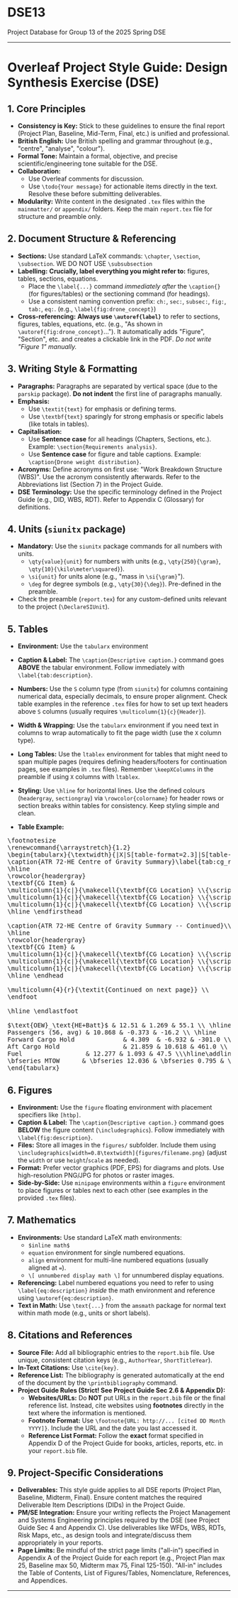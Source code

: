 # DSE13
Project Database for Group 13 of the 2025 Spring DSE

----

# Overleaf Project Style Guide: Design Synthesis Exercise (DSE)

## 1. Core Principles

*   **Consistency is Key:** Stick to these guidelines to ensure the final report (Project Plan, Baseline, Mid-Term, Final, etc.) is unified and professional.
*   **British English:** Use British spelling and grammar throughout (e.g., "centre", "analyse", "colour").
*   **Formal Tone:** Maintain a formal, objective, and precise scientific/engineering tone suitable for the DSE.
*   **Collaboration:**
    *   Use Overleaf comments for discussion.
    *   Use `\todo{Your message}` for actionable items directly in the text. Resolve these before submitting deliverables.
*   **Modularity:** Write content in the designated `.tex` files within the `mainmatter/` or `appendix/` folders. Keep the main `report.tex` file for structure and preamble only.

## 2. Document Structure & Referencing

*   **Sections:** Use standard LaTeX commands: `\chapter`, `\section`, `\subsection`. WE DO NOT USE `\subsubsection`
*   **Labelling:** **Crucially, label everything you might refer to:** figures, tables, sections, equations.
    *   Place the `\label{...}` command *immediately after* the `\caption{}` (for figures/tables) or the sectioning command (for headings).
    *   Use a consistent naming convention prefix: `ch:`, `sec:`, `subsec:`, `fig:`, `tab:`, `eq:`. (e.g., `\label{fig:drone_concept}`)
*   **Cross-referencing:** **Always use `\autoref{label}`** to refer to sections, figures, tables, equations, etc. (e.g., "As shown in `\autoref{fig:drone_concept}`..."). It automatically adds "Figure", "Section", etc. and creates a clickable link in the PDF. *Do not write "Figure 1" manually.*

## 3. Writing Style & Formatting

*   **Paragraphs:** Paragraphs are separated by vertical space (due to the `parskip` package). **Do not indent** the first line of paragraphs manually.
*   **Emphasis:**
    *   Use `\textit{text}` for emphasis or defining terms.
    *   Use `\textbf{text}` sparingly for strong emphasis or specific labels (like totals in tables).
*   **Capitalisation:**
    *   Use **Sentence case** for all headings (Chapters, Sections, etc.). Example: `\section{Requirements analysis}`.
    *   Use **Sentence case** for figure and table captions. Example: `\caption{Drone weight distribution}`.
*   **Acronyms:** Define acronyms on first use: "Work Breakdown Structure (WBS)". Use the acronym consistently afterwards. Refer to the Abbreviations list (Section 7) in the Project Guide.
*   **DSE Terminology:** Use the specific terminology defined in the Project Guide (e.g., DID, WBS, RDT). Refer to Appendix C (Glossary) for definitions.

## 4. Units (`siunitx` package)

*   **Mandatory:** Use the `siunitx` package commands for all numbers with units.
    *   `\qty{value}{unit}` for numbers with units (e.g., `\qty{250}{\gram}`, `\qty{10}{\kilo\meter\squared}`).
    *   `\si{unit}` for units alone (e.g., "mass in `\si{\gram}`").
    *   `\deg` for degree symbols (e.g., `\qty{30}{\deg}`). Pre-defined in the preamble.
*   Check the preamble (`report.tex`) for any custom-defined units relevant to the project (`\DeclareSIUnit`).

## 5. Tables

*   **Environment:** Use the `tabularx` environment
*   **Caption & Label:** The `\caption{Descriptive caption.}` command goes **ABOVE** the tabular environment. Follow immediately with `\label{tab:description}`.
*   **Numbers:** Use the `S` column type (from `siunitx`) for columns containing numerical data, especially decimals, to ensure proper alignment. Check table examples in the reference `.tex` files for how to set up text headers above `S` columns (usually requires `\multicolumn{1}{c}{Header}`).
*   **Width & Wrapping:** Use the `tabularx` environment if you need text in columns to wrap automatically to fit the page width (use the `X` column type).
*   **Long Tables:** Use the `ltablex` environment for tables that might need to span multiple pages (requires defining headers/footers for continuation pages, see examples in `.tex` files). Remember `\keepXColumns` in the preamble if using `X` columns with `ltablex`.
*   **Styling:** Use `\hline` for horizontal lines. Use the defined colours (`headergray`, `sectiongray`) via `\rowcolor{colorname}` for header rows or section breaks within tables for consistency. Keep styling simple and clean.

*   **Table Example:**
  <pre>
\footnotesize
\renewcommand{\arraystretch}{1.2}
\begin{tabularx}{\textwidth}{|X|S[table-format=2.3]|S[table-format=2.3]|S[table-format=3.1]|}
\caption{ATR 72-HE Centre of Gravity Summary}\label{tab:cg_range_he}\\
\hline
\rowcolor{headergray}
\textbf{CG Item} & 
\multicolumn{1}{c|}{\makecell{\textbf{CG Location} \\{\scriptsize (Point 0) {[}m{]}}}} & 
\multicolumn{1}{c|}{\makecell{\textbf{CG Location} \\{\scriptsize  (LEMAC) {[}m{]}}}} & 
\multicolumn{1}{c|}{\makecell{\textbf{CG Location} \\{\scriptsize  (LEMAC) {[}\% MAC{]}}}}
\hline \endfirsthead

\caption{ATR 72-HE Centre of Gravity Summary -- Continued}\\
\hline
\rowcolor{headergray}
\textbf{CG Item} & 
\multicolumn{1}{c|}{\makecell{\textbf{CG Location} \\{\scriptsize  (Point 0) {[}m{]}}}} & 
\multicolumn{1}{c|}{\makecell{\textbf{CG Location} \\{\scriptsize  (LEMAC) {[}m{]}}}} & 
\multicolumn{1}{c|}{\makecell{\textbf{CG Location} \\{\scriptsize  (LEMAC) {[}\% MAC{]}}}}
\hline \endhead

\multicolumn{4}{r}{\textit{Continued on next page}} \\
\endfoot

\hline \endlastfoot

$\text{OEW}_\text{HE+Batt}$ & 12.51 & 1.269 & 55.1 \\ \hline
Passengers (56, avg) & 10.868 & -0.373 & -16.2 \\ \hline
Forward Cargo Hold             & 4.309  & -6.932 & -301.0 \\ \hline
Aft Cargo Hold                 & 21.859 & 10.618 & 461.0 \\ \hline
Fuel                 & 12.277 & 1.093 & 47.5 \\\hline\addlinespace[6pt]\hline
\bfseries MTOW      & \bfseries 12.036 & \bfseries 0.795 & \bfseries 34.5 \\
\end{tabularx}</pre>

## 6. Figures

*   **Environment:** Use the `figure` floating environment with placement specifiers like `[htbp]`.
*   **Caption & Label:** The `\caption{Descriptive caption.}` command goes **BELOW** the figure content (`\includegraphics`). Follow immediately with `\label{fig:description}`.
*   **Files:** Store all images in the `figures/` subfolder. Include them using `\includegraphics[width=0.8\textwidth]{figures/filename.png}` (adjust the `width` or use `height`/`scale` as needed).
*   **Format:** Prefer vector graphics (PDF, EPS) for diagrams and plots. Use high-resolution PNG/JPG for photos or raster images.
*   **Side-by-Side:** Use `minipage` environments within a `figure` environment to place figures or tables next to each other (see examples in the provided `.tex` files).

## 7. Mathematics

*   **Environments:** Use standard LaTeX math environments:
    *   `$inline math$`
    *   `equation` environment for single numbered equations.
    *   `align` environment for multi-line numbered equations (usually aligned at `=`).
    *   `\[ unnumbered display math \]` for unnumbered display equations.
*   **Referencing:** Label numbered equations you need to refer to using `\label{eq:description}` *inside* the math environment and reference using `\autoref{eq:description}`.
*   **Text in Math:** Use `\text{...}` from the `amsmath` package for normal text within math mode (e.g., units or short labels).

## 8. Citations and References

*   **Source File:** Add all bibliographic entries to the `report.bib` file. Use unique, consistent citation keys (e.g., `AuthorYear`, `ShortTitleYear`).
*   **In-Text Citations:** Use `\cite{key}`.
*   **Reference List:** The bibliography is generated automatically at the end of the document by the `\printbibliography` command.
*   **Project Guide Rules (Strict! See Project Guide Sec 2.6 & Appendix D):**
    *   **Websites/URLs:** Do **NOT** put URLs in the `report.bib` file or the final reference list. Instead, cite websites using **footnotes** directly in the text where the information is mentioned.
    *   **Footnote Format:** Use `\footnote{URL: http://... [cited DD Month YYYY]}`. Include the URL and the date you last accessed it.
    *   **Reference List Format:** Follow the **exact** format specified in Appendix D of the Project Guide for books, articles, reports, etc. in your `report.bib` file.

## 9. Project-Specific Considerations

*   **Deliverables:** This style guide applies to all DSE reports (Project Plan, Baseline, Midterm, Final). Ensure content matches the required Deliverable Item Descriptions (DIDs) in the Project Guide.
*   **PM/SE Integration:** Ensure your writing reflects the Project Management and Systems Engineering principles required by the DSE (see Project Guide Sec 4 and Appendix C). Use deliverables like WFDs, WBS, RDTs, Risk Maps, etc., as design tools and integrate/discuss them appropriately in your reports.
*   **Page Limits:** Be mindful of the strict page limits ("all-in") specified in Appendix A of the Project Guide for each report (e.g., Project Plan max 25, Baseline max 50, Midterm max 75, Final 125-150). "All-in" includes the Table of Contents, List of Figures/Tables, Nomenclature, References, and Appendices.

---
